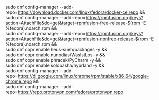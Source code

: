 
sudo dnf config-manager --add-repo=https://download.docker.com/linux/fedora/docker-ce.repo && \
sudo dnf config-manager --add-repo=https://rpmfusion.org/keys?action=AttachFile&do=get&target=rpmfusion-free-release-$(rpm -E %fedora).noarch.rpm && \
sudo dnf config-manager --add-repo=https://rpmfusion.org/keys?action=AttachFile&do=get&target=rpmfusion-nonfree-release-$(rpm -E %fedora).noarch.rpm && \
sudo dnf copr enable heus-sueh/packages -y && \
sudo dnf copr enable nunodias/WasIstLos -y && \
sudo dnf copr enable phracek/PyCharm -y && \
sudo dnf copr enable solopasha/hyprland -y && \
sudo dnf config-manager --add-repo=https://dl.google.com/linux/chrome/rpm/stable/x86_64/google-chrome.repo && \
sudo dnf config-manager --add-repo=https://repo.protonvpn.com/fedora/protonvpn.repo
